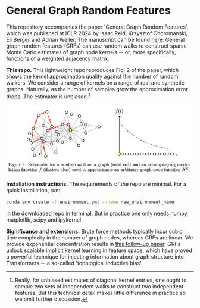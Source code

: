 # General Graph Random Features

This repository accompanies the paper 'General Graph Random Features', which was published at ICLR 2024 by Isaac Reid, Krzysztof Choromanski, Eli Berger and Adrian Weller. The manuscript can be found [here](https://arxiv.org/abs/2310.04859). 
General graph random features (GRFs) can use random walks to construct sparse Monte Carlo estimates of graph node kernels -- or, more specifically, functions of a weighted adjacency matrix.

**This repo.** 
This lightweight repo reproduces Fig. 2 of the paper, which shows the kernel approximation quality against the number of random walkers.
We consider a range of kernels on a range of real and synthetic graphs. Naturally, as the number of samples grow the approximation error drops. The estimator is unbiased.[^1]

<div align="center">
  <img src="/grfs_schematic.png" alt="Alt text" width="800">
</div>

**Installation instructions.** 
The requirements of the repo are minimal.
For a quick installation, run:

```bash
conda env create -f environment.yml --name new_environment_name
```
in the downloaded repo in terminal. But in practice one only needs numpy, matplotlib, scipy and ipykernel.

**Significance and extensions.**
Brute force methods typically incur cubic time complexity in the number of graph nodes, whereas GRFs are linear. 
We provide exponential concentration results in [this follow-up paper](https://arxiv.org/abs/2410.03462).
GRFs unlock scalable implicit kernel learning in feature space, which have proved a powerful technique for injecting information about graph structure into Transformers -- a so-called 'topological inductive bias'.

[^1]: Really, for unbiased estimates of diagonal kernel entries, one ought to sample two sets of independent walks to construct two independent features.
But this technical detail makes little difference in practice so we omit further discussion.


